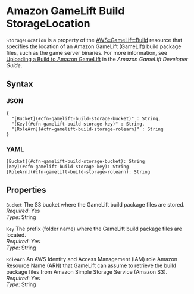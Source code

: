 # Amazon GameLift Build StorageLocation<a name="aws-properties-gamelift-build-storagelocation"></a>

`StorageLocation` is a property of the [AWS::GameLift::Build](aws-resource-gamelift-build.md) resource that specifies the location of an Amazon GameLift \(GameLift\) build package files, such as the game server binaries\. For more information, see [Uploading a Build to Amazon GameLift](https://docs.aws.amazon.com/gamelift/latest/developerguide/gamelift-build-intro.html) in the *Amazon GameLift Developer Guide*\.

## Syntax<a name="w4ab1c21c10d135c17c15b5"></a>

### JSON<a name="aws-properties-gamelift-build-storagelocation-syntax.json"></a>

```
{
  "[Bucket](#cfn-gamelift-build-storage-bucket)" : String,
  "[Key](#cfn-gamelift-build-storage-key)" : String,
  "[RoleArn](#cfn-gamelift-build-storage-rolearn)" : String
}
```

### YAML<a name="aws-properties-gamelift-build-storagelocation-syntax.yaml"></a>

```
[Bucket](#cfn-gamelift-build-storage-bucket): String
[Key](#cfn-gamelift-build-storage-key): String
[RoleArn](#cfn-gamelift-build-storage-rolearn): String
```

## Properties<a name="w4ab1c21c10d135c17c15b7"></a>

`Bucket`  <a name="cfn-gamelift-build-storage-bucket"></a>
The S3 bucket where the GameLift build package files are stored\.  
*Required*: Yes  
*Type*: String

`Key`  <a name="cfn-gamelift-build-storage-key"></a>
The prefix \(folder name\) where the GameLift build package files are located\.  
*Required*: Yes  
*Type*: String

`RoleArn`  <a name="cfn-gamelift-build-storage-rolearn"></a>
An AWS Identity and Access Management \(IAM\) role Amazon Resource Name \(ARN\) that GameLift can assume to retrieve the build package files from Amazon Simple Storage Service \(Amazon S3\)\.  
*Required*: Yes  
*Type*: String